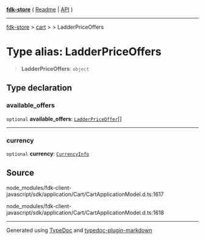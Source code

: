[**fdk-store**](../../../README.md) ( [Readme](../../../README.md) \| [API](../../../API.md) )

---

[fdk-store](../../../API.md) > [cart](../../README.md) > [<internal>](../README.md) > LadderPriceOffers

# Type alias: LadderPriceOffers

> **LadderPriceOffers**: `object`

## Type declaration

### available_offers

`optional` **available_offers**: [`LadderPriceOffer`](type-alias.LadderPriceOffer.md)[]

---

### currency

`optional` **currency**: [`CurrencyInfo`](type-alias.CurrencyInfo.md)

## Source

node_modules/fdk-client-javascript/sdk/application/Cart/CartApplicationModel.d.ts:1617

node_modules/fdk-client-javascript/sdk/application/Cart/CartApplicationModel.d.ts:1618

---

Generated using [TypeDoc](https://typedoc.org/) and [typedoc-plugin-markdown](https://www.npmjs.com/package/typedoc-plugin-markdown)
